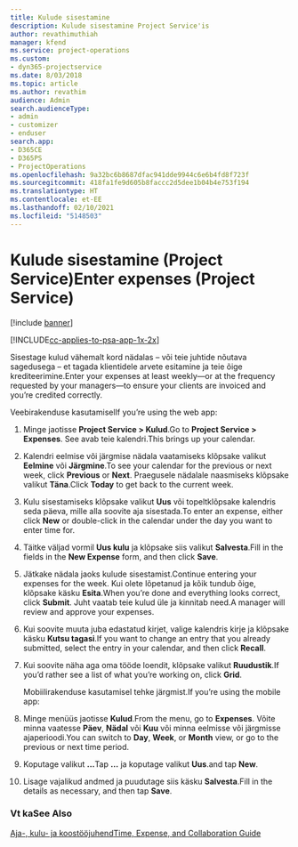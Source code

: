 ```yaml
---
title: Kulude sisestamine
description: Kulude sisestamine Project Service'is
author: revathimuthiah
manager: kfend
ms.service: project-operations
ms.custom:
- dyn365-projectservice
ms.date: 8/03/2018
ms.topic: article
ms.author: revathim
audience: Admin
search.audienceType:
- admin
- customizer
- enduser
search.app:
- D365CE
- D365PS
- ProjectOperations
ms.openlocfilehash: 9a32bc6b8687dfac941dde9944c6e6b4fd8f723f
ms.sourcegitcommit: 418fa1fe9d605b8faccc2d5dee1b04b4e753f194
ms.translationtype: HT
ms.contentlocale: et-EE
ms.lasthandoff: 02/10/2021
ms.locfileid: "5148503"
---
```

# <a name="enter-expenses-project-service"></a><span data-ttu-id="06bb6-103">Kulude sisestamine (Project Service)</span><span class="sxs-lookup"><span data-stu-id="06bb6-103">Enter expenses (Project Service)</span></span>

[!include [banner](../includes/psa-now-project-operations.md)]

[!INCLUDE[cc-applies-to-psa-app-1x-2x](../includes/cc-applies-to-psa-app-1x-2x.md)]

<span data-ttu-id="06bb6-104">Sisestage kulud vähemalt kord nädalas – või teie juhtide nõutava sagedusega – et tagada klientidele arvete esitamine ja teie õige krediteerimine.</span><span class="sxs-lookup"><span data-stu-id="06bb6-104">Enter your expenses at least weekly—or at the frequency requested by your managers—to ensure your clients are invoiced and you’re credited correctly.</span></span>  
  
 <span data-ttu-id="06bb6-105">Veebirakenduse kasutamisel</span><span class="sxs-lookup"><span data-stu-id="06bb6-105">If you’re using the web app:</span></span>  
  
1. <span data-ttu-id="06bb6-106">Minge jaotisse **Project Service > Kulud**.</span><span class="sxs-lookup"><span data-stu-id="06bb6-106">Go to **Project Service > Expenses**.</span></span> <span data-ttu-id="06bb6-107">See avab teie kalendri.</span><span class="sxs-lookup"><span data-stu-id="06bb6-107">This brings up your calendar.</span></span>  
  
2. <span data-ttu-id="06bb6-108">Kalendri eelmise või järgmise nädala vaatamiseks klõpsake valikut **Eelmine** või **Järgmine**.</span><span class="sxs-lookup"><span data-stu-id="06bb6-108">To see your calendar for the previous or next week, click **Previous** or **Next**.</span></span> <span data-ttu-id="06bb6-109">Praegusele nädalale naasmiseks klõpsake valikut **Täna**.</span><span class="sxs-lookup"><span data-stu-id="06bb6-109">Click **Today** to get back to the current week.</span></span>  
  
3. <span data-ttu-id="06bb6-110">Kulu sisestamiseks klõpsake valikut **Uus** või topeltklõpsake kalendris seda päeva, mille alla soovite aja sisestada.</span><span class="sxs-lookup"><span data-stu-id="06bb6-110">To enter an expense, either click **New** or double-click in the calendar under the day you want to enter time for.</span></span>  
  
4. <span data-ttu-id="06bb6-111">Täitke väljad vormil **Uus kulu** ja klõpsake siis valikut **Salvesta**.</span><span class="sxs-lookup"><span data-stu-id="06bb6-111">Fill in the fields in the **New Expense** form, and then click **Save**.</span></span>  
  
5. <span data-ttu-id="06bb6-112">Jätkake nädala jaoks kulude sisestamist.</span><span class="sxs-lookup"><span data-stu-id="06bb6-112">Continue entering your expenses for the week.</span></span> <span data-ttu-id="06bb6-113">Kui olete lõpetanud ja kõik tundub õige, klõpsake käsku **Esita**.</span><span class="sxs-lookup"><span data-stu-id="06bb6-113">When you’re done and everything looks correct, click **Submit**.</span></span> <span data-ttu-id="06bb6-114">Juht vaatab teie kulud üle ja kinnitab need.</span><span class="sxs-lookup"><span data-stu-id="06bb6-114">A manager will review and approve your expenses.</span></span>  
  
6. <span data-ttu-id="06bb6-115">Kui soovite muuta juba edastatud kirjet, valige kalendris kirje ja klõpsake käsku **Kutsu tagasi**.</span><span class="sxs-lookup"><span data-stu-id="06bb6-115">If you want to change an entry that you already submitted, select the entry in your calendar, and then click **Recall**.</span></span>  
  
7. <span data-ttu-id="06bb6-116">Kui soovite näha aga oma tööde loendit, klõpsake valikut **Ruudustik**.</span><span class="sxs-lookup"><span data-stu-id="06bb6-116">If you’d rather see a list of what you’re working on, click **Grid**.</span></span>  
  
   <span data-ttu-id="06bb6-117">Mobiilirakenduse kasutamisel tehke järgmist.</span><span class="sxs-lookup"><span data-stu-id="06bb6-117">If you’re using the mobile app:</span></span>  
  
8. <span data-ttu-id="06bb6-118">Minge menüüs jaotisse **Kulud**.</span><span class="sxs-lookup"><span data-stu-id="06bb6-118">From the menu, go to **Expenses**.</span></span>     <span data-ttu-id="06bb6-119">Võite minna vaatesse **Päev**, **Nädal** või **Kuu** või minna eelmisse või järgmisse ajaperioodi.</span><span class="sxs-lookup"><span data-stu-id="06bb6-119">You can switch to **Day**, **Week**, or **Month** view, or go to the previous or next time period.</span></span>  
  
9. <span data-ttu-id="06bb6-120">Koputage valikut **…**</span><span class="sxs-lookup"><span data-stu-id="06bb6-120">Tap **…**</span></span> <span data-ttu-id="06bb6-121">ja koputage valikut **Uus**.</span><span class="sxs-lookup"><span data-stu-id="06bb6-121">and tap **New**.</span></span>  
  
10. <span data-ttu-id="06bb6-122">Lisage vajalikud andmed ja puudutage siis käsku **Salvesta**.</span><span class="sxs-lookup"><span data-stu-id="06bb6-122">Fill in the details as necessary, and then tap **Save**.</span></span>  
  
### <a name="see-also"></a><span data-ttu-id="06bb6-123">Vt ka</span><span class="sxs-lookup"><span data-stu-id="06bb6-123">See Also</span></span>  
 [<span data-ttu-id="06bb6-124">Aja-, kulu- ja koostööjuhend</span><span class="sxs-lookup"><span data-stu-id="06bb6-124">Time, Expense, and Collaboration Guide</span></span>](../psa/time-expense-collaboration-guide.md)
